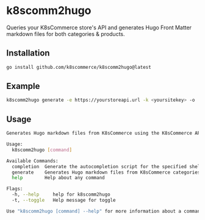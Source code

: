 # k8scomm2hugo

Queries your K8sCommerce store's API and generates Hugo Front Matter markdown files for both categories & products.

## Installation

```bash
go install github.com/k8scommerce/k8scomm2hugo@latest
```

## Example

```bash
k8scomm2hugo generate -e https://yourstoreapi.url -k <yoursitekey> -o ./content -p products -c categories
```

## Usage

```bash
Generates Hugo markdown files from K8sCommerce using the K8sCommerce API for category & product generation.

Usage:
  k8scomm2hugo [command]

Available Commands:
  completion  Generate the autocompletion script for the specified shell
  generate    Generates Hugo markdown files from K8sCommerce categories & products
  help        Help about any command

Flags:
  -h, --help     help for k8scomm2hugo
  -t, --toggle   Help message for toggle

Use "k8scomm2hugo [command] --help" for more information about a command.
```
